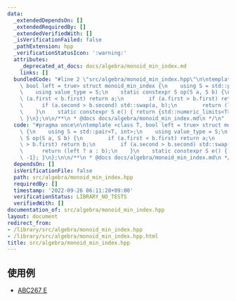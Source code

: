 ```yaml
---
data:
  _extendedDependsOn: []
  _extendedRequiredBy: []
  _extendedVerifiedWith: []
  _isVerificationFailed: false
  _pathExtension: hpp
  _verificationStatusIcon: ':warning:'
  attributes:
    _deprecated_at_docs: docs/algebra/monoid_min_index.md
    links: []
  bundledCode: "#line 2 \"src/algebra/monoid_min_index.hpp\"\n\ntemplate <class T,\
    \ bool left = true> struct monoid_min_index {\n    using S = std::pair<T, int>;\n\
    \    using value_type = S;\n    static constexpr S op(S a, S b) {\n        if\
    \ (a.first < b.first) return a;\n        if (a.first > b.first) return b;\n  \
    \      if (a.second > b.second) std::swap(a, b);\n        return (left ? a : b);\n\
    \    }\n    static constexpr S e() { return {std::numeric_limits<T>::max(), -1};\
    \ }\n};\n\n/**\n * @docs docs/algebra/monoid_min_index.md\n */\n"
  code: "#pragma once\n\ntemplate <class T, bool left = true> struct monoid_min_index\
    \ {\n    using S = std::pair<T, int>;\n    using value_type = S;\n    static constexpr\
    \ S op(S a, S b) {\n        if (a.first < b.first) return a;\n        if (a.first\
    \ > b.first) return b;\n        if (a.second > b.second) std::swap(a, b);\n  \
    \      return (left ? a : b);\n    }\n    static constexpr S e() { return {std::numeric_limits<T>::max(),\
    \ -1}; }\n};\n\n/**\n * @docs docs/algebra/monoid_min_index.md\n */"
  dependsOn: []
  isVerificationFile: false
  path: src/algebra/monoid_min_index.hpp
  requiredBy: []
  timestamp: '2022-09-26 06:11:28+09:00'
  verificationStatus: LIBRARY_NO_TESTS
  verifiedWith: []
documentation_of: src/algebra/monoid_min_index.hpp
layout: document
redirect_from:
- /library/src/algebra/monoid_min_index.hpp
- /library/src/algebra/monoid_min_index.hpp.html
title: src/algebra/monoid_min_index.hpp
---
```

## 使用例

- [ABC267 E](https://atcoder.jp/contests/abc267/tasks/abc267_e)

